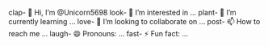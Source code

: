 clap- 👋 Hi, I’m @Unicorn5698
look- 👀 I’m interested in ...
plant- 🌱 I’m currently learning ...
love- 💞️ I’m looking to collaborate on ...
post- 📫 How to reach me ...
laugh- 😄 Pronouns: ...
fast- ⚡ Fun fact: ...

<!---
Unicorn5698/Unicorn5698 is a ✨ special ✨ repository because its `README.md` (this file) appears on your GitHub profile.
You can click the Preview link to take a look at your changes.
--->
